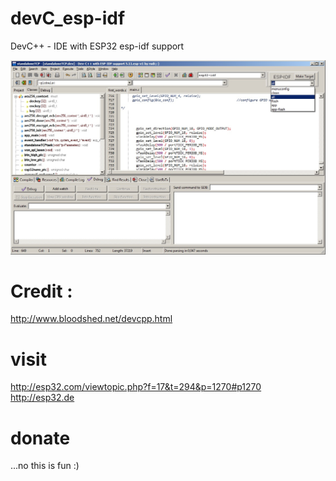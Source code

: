 # devC_esp-idf
DevC++ - IDE with ESP32 esp-idf support  

![alt tag](https://raw.githubusercontent.com/ESP32DE/devC_esp-idf/master/devC%20with%20ESP-IDF%20Support.jpg)

# Credit : 
  http://www.bloodshed.net/devcpp.html
    
# visit
  http://esp32.com/viewtopic.php?f=17&t=294&p=1270#p1270
  http://esp32.de

# donate
  ...no this is fun :)  





